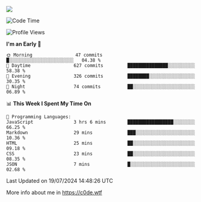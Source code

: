 <a href="https://wakatime.com"><img src="https://wakatime.com/share/@c0dezin/b7f18a7c-ab3a-40b8-8bc7-b1b7bf71f1d6.svg" /></a>

<!--START_SECTION:waka-->
![Code Time](http://img.shields.io/badge/Code%20Time-76%20hrs%2013%20mins-blue)

![Profile Views](http://img.shields.io/badge/Profile%20Views-0-blue)

**I'm an Early 🐤** 

```text
🌞 Morning                47 commits          █░░░░░░░░░░░░░░░░░░░░░░░░   04.38 % 
🌆 Daytime                627 commits         ███████████████░░░░░░░░░░   58.38 % 
🌃 Evening                326 commits         ████████░░░░░░░░░░░░░░░░░   30.35 % 
🌙 Night                  74 commits          ██░░░░░░░░░░░░░░░░░░░░░░░   06.89 % 
```


📊 **This Week I Spent My Time On** 

```text
💬 Programming Languages: 
JavaScript               3 hrs 6 mins        █████████████████░░░░░░░░   66.25 % 
Markdown                 29 mins             ███░░░░░░░░░░░░░░░░░░░░░░   10.36 % 
HTML                     25 mins             ██░░░░░░░░░░░░░░░░░░░░░░░   09.18 % 
CSS                      23 mins             ██░░░░░░░░░░░░░░░░░░░░░░░   08.35 % 
JSON                     7 mins              █░░░░░░░░░░░░░░░░░░░░░░░░   02.68 % 
```


 Last Updated on 19/07/2024 14:48:26 UTC
<!--END_SECTION:waka-->

More info about me in https://c0de.wtf
